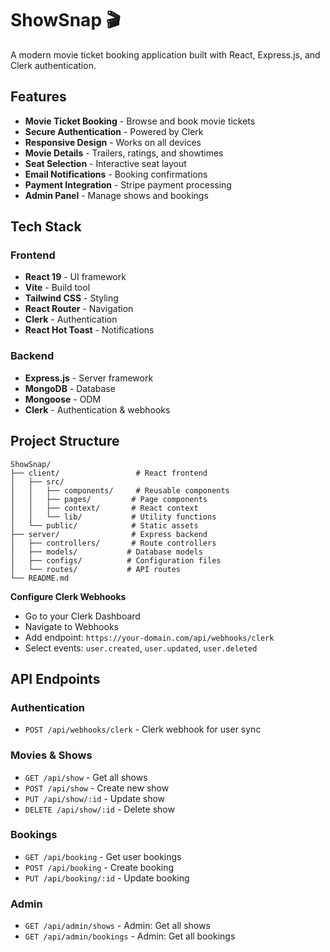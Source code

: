 # ShowSnap 🎬

A modern movie ticket booking application built with React, Express.js, and Clerk authentication.

## Features

- **Movie Ticket Booking** - Browse and book movie tickets
- **Secure Authentication** - Powered by Clerk
- **Responsive Design** - Works on all devices
- **Movie Details** - Trailers, ratings, and showtimes
- **Seat Selection** - Interactive seat layout
- **Email Notifications** - Booking confirmations
- **Payment Integration** - Stripe payment processing
- **Admin Panel** - Manage shows and bookings

## Tech Stack

### Frontend

- **React 19** - UI framework
- **Vite** - Build tool
- **Tailwind CSS** - Styling
- **React Router** - Navigation
- **Clerk** - Authentication
- **React Hot Toast** - Notifications

### Backend

- **Express.js** - Server framework
- **MongoDB** - Database
- **Mongoose** - ODM
- **Clerk** - Authentication & webhooks

## Project Structure

```
ShowSnap/
├── client/                 # React frontend
│   ├── src/
│   │   ├── components/     # Reusable components
│   │   ├── pages/         # Page components
│   │   ├── context/       # React context
│   │   └── lib/           # Utility functions
│   └── public/            # Static assets
├── server/                # Express backend
│   ├── controllers/       # Route controllers
│   ├── models/           # Database models
│   ├── configs/          # Configuration files
│   └── routes/           # API routes
└── README.md
```


**Configure Clerk Webhooks**
   - Go to your Clerk Dashboard
   - Navigate to Webhooks
   - Add endpoint: `https://your-domain.com/api/webhooks/clerk`
   - Select events: `user.created`, `user.updated`, `user.deleted`

## API Endpoints

### Authentication

- `POST /api/webhooks/clerk` - Clerk webhook for user sync

### Movies & Shows

- `GET /api/show` - Get all shows
- `POST /api/show` - Create new show
- `PUT /api/show/:id` - Update show
- `DELETE /api/show/:id` - Delete show

### Bookings

- `GET /api/booking` - Get user bookings
- `POST /api/booking` - Create booking
- `PUT /api/booking/:id` - Update booking

### Admin

- `GET /api/admin/shows` - Admin: Get all shows
- `GET /api/admin/bookings` - Admin: Get all bookings

